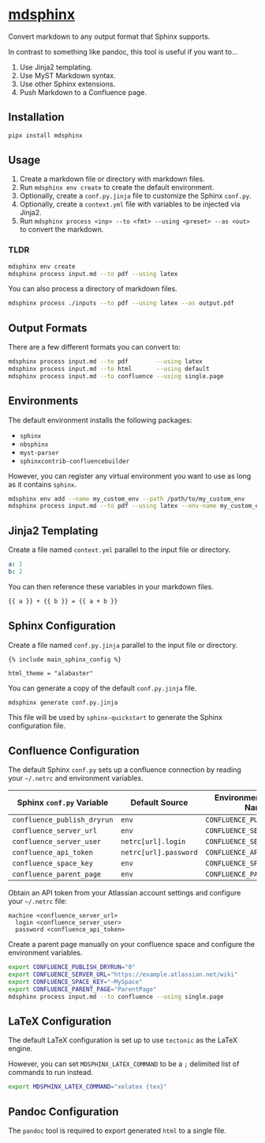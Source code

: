 # [mdsphinx](https://pypi.org/project/mdsphinx)

Convert markdown to any output format that Sphinx supports.

In contrast to something like pandoc, this tool is useful if you want to...

1) Use Jinja2 templating.
2) Use MyST Markdown syntax.
3) Use other Sphinx extensions.
4) Push Markdown to a Confluence page.

## Installation

```bash
pipx install mdsphinx
```

## Usage

1. Create a markdown file or directory with markdown files.
2. Run `mdsphinx env create` to create the default environment.
3. Optionally, create a `conf.py.jinja` file to customize the Sphinx `conf.py`.
4. Optionally, create a `context.yml` file with variables to be injected via Jinja2.
5. Run `mdsphinx process <inp> --to <fmt> --using <preset> --as <out>` to convert the markdown.

### TLDR

```bash
mdsphinx env create
mdsphinx process input.md --to pdf --using latex
```

You can also process a directory of markdown files.

```bash
mdsphinx process ./inputs --to pdf --using latex --as output.pdf
```

## Output Formats

There are a few different formats you can convert to:

```bash
mdsphinx process input.md --to pdf        --using latex
mdsphinx process input.md --to html       --using default
mdsphinx process input.md --to confluence --using single.page
```

## Environments

The default environment installs the following packages:

- `sphinx`
- `nbsphinx`
- `myst-parser`
- `sphinxcontrib-confluencebuilder`

However, you can register any virtual environment you want to use as long as it contains `sphinx`.

```bash
mdsphinx env add --name my_custom_env --path /path/to/my_custom_env
mdsphinx process input.md --to pdf --using latex --env-name my_custom_env
```

## Jinja2 Templating

Create a file named `context.yml` parallel to the input file or directory.

```yaml
a: 1
b: 2
```

You can then reference these variables in your markdown files.

```markdown
{{ a }} + {{ b }} = {{ a + b }}
```

## Sphinx Configuration

Create a file named `conf.py.jinja` parallel to the input file or directory.

```jinja2
{% include main_sphinx_config %}

html_theme = "alabaster"
```

You can generate a copy of the default `conf.py.jinja` file.

```bash
mdsphinx generate conf.py.jinja
````

This file will be used by `sphinx-quickstart` to generate the Sphinx configuration file.

## Confluence Configuration

The default Sphinx `conf.py` sets up a confluence connection by reading your `~/.netrc` and environment variables.

| Sphinx `conf.py` Variable   | Default Source        | Environment Variable Name   | Example Value                        |
|-----------------------------|-----------------------|-----------------------------|--------------------------------------|
| `confluence_publish_dryrun` | `env`                 | `CONFLUENCE_PUBLISH_DRYRUN` | `1`                                  |
| `confluence_server_url`     | `env`                 | `CONFLUENCE_SERVER_URL`     | `https://example.atlassian.net/wiki` |
| `confluence_server_user`    | `netrc[url].login`    | `CONFLUENCE_SERVER_USER`    | `example@gmail.com`                  |
| `confluence_api_token`      | `netrc[url].password` | `CONFLUENCE_API_TOKEN`      | `api-token`                          |
| `confluence_space_key`      | `env`                 | `CONFLUENCE_SPACE_KEY`      | `~MySpace`                           |
| `confluence_parent_page`    | `env`                 | `CONFLUENCE_PARENT_PAGE`    | `ParentPage`                         |

Obtain an API token from your Atlassian account settings and configure your `~/.netrc` file:

```plaintext
machine <confluence_server_url>
  login <confluence_server_user>
  password <confluence_api_token>
```

Create a parent page manually on your confluence space and configure the environment variables.

```bash
export CONFLUENCE_PUBLISH_DRYRUN="0"
export CONFLUENCE_SERVER_URL="https://example.atlassian.net/wiki"
export CONFLUENCE_SPACE_KEY="~MySpace"
export CONFLUENCE_PARENT_PAGE="ParentPage"
mdsphinx process input.md --to confluence --using single.page
```

## LaTeX Configuration

The default LaTeX configuration is set up to use `tectonic` as the LaTeX engine.

However, you can set `MDSPHINX_LATEX_COMMAND` to be a `;` delimited list of commands to run instead.

```bash
export MDSPHINX_LATEX_COMMAND="xelatex {tex}"
```

## Pandoc Configuration

The `pandoc` tool is required to export generated `html` to a single file.
